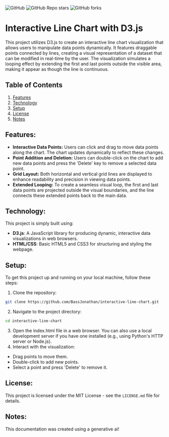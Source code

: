 ![GitHub](https://img.shields.io/github/license/BassJonathan/D3_Draggable_Chart) ![GitHub Repo stars](https://img.shields.io/github/stars/BassJonathan/D3_Draggable_Chart) ![GitHub forks](https://img.shields.io/github/forks/BassJonathan/D3_Draggable_Chart)

# Interactive Line Chart with D3.js
This project utilizes D3.js to create an interactive line chart visualization that allows users to manipulate data points dynamically. It features draggable points connected by lines, creating a visual representation of a dataset that can be modified in real-time by the user. The visualization simulates a looping effect by extending the first and last points outside the visible area, making it appear as though the line is continuous.

## Table of Contents
1. [Features](#features)
2. [Technology](#technology)
3. [Setup](#setup)
4. [License](#license)
5. [Notes](#notes)

## Features:
- **Interactive Data Points:** Users can click and drag to move data points along the chart. The chart updates dynamically to reflect these changes.
- **Point Addition and Deletion:** Users can double-click on the chart to add new data points and press the 'Delete' key to remove a selected data point.
- **Grid Layout:** Both horizontal and vertical grid lines are displayed to enhance readability and precision in viewing data points.
- **Extended Looping:** To create a seamless visual loop, the first and last data points are projected outside the visual boundaries, and the line connects these extended points back to the main data.

## Technology:
This project is simply built using:
- **D3.js**: A JavaScript library for producing dynamic, interactive data visualizations in web browsers.
- **HTML/CSS**: Basic HTML5 and CSS3 for structuring and styling the webpage.

## Setup:
To get this project up and running on your local machine, follow these steps:
1. Clone the repository:
```bash
git clone https://github.com/BassJonathan/interactive-line-chart.git
```
2. Navigate to the project directory:
```bash
cd interactive-line-chart
```
3. Open the index.html file in a web browser.
You can also use a local development server if you have one installed (e.g., using Python's HTTP server or Node.js).
4. Interact with the visualization:
- Drag points to move them.
- Double-click to add new points.
- Select a point and press 'Delete' to remove it.

## License:
This project is licensed under the MIT License - see the `LICENSE.md` file for details.

## Notes:
This documentation was created using a generative ai!